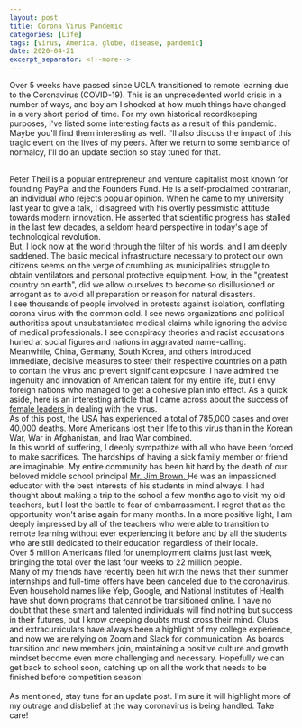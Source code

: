 ```yaml
---
layout: post
title: Corona Virus Pandemic
categories: [Life]
tags: [virus, America, globe, disease, pandemic]
date: 2020-04-21
excerpt_separator: <!--more-->
---
```


Over 5 weeks have passed since UCLA transitioned to remote learning due to the Coronavirus (COVID-19). This is an unprecedented world crisis in a number of ways, and boy am I shocked at how much things have changed in a very short period of time. For my own historical recordkeeping purposes, I've listed some interesting facts as a result of this pandemic. Maybe you'll find them interesting as well. I'll also discuss the impact of this tragic event on the lives of my peers. After we return to some semblance of normalcy, I'll do an update section so stay tuned for that. 
<!--more-->
<br/>
Peter Theil is a popular entrepreneur and venture capitalist most known for founding PayPal and the Founders Fund. He is a self-proclaimed contrarian, an individual who rejects popular opinion. When he came to my university last year to give a talk, I disagreed with his overtly pessimistic attitude towards modern innovation. He asserted that scientific progress has stalled in the last few decades, a seldom heard perspective in today's age of technological revolution. 
<br/>
But, I look now at the world through the filter of his words, and I am deeply saddened. The basic medical infrastructure necessary to protect our own citizens seems on the verge of crumbling as municipalities struggle to obtain ventilators and personal protective equipment. How, in the "greatest country on earth", did we allow ourselves to become so disillusioned or arrogant as to avoid all preparation or reason for natural disasters. 
<br/>
I see thousands of people involved in protests against isolation, conflating corona virus with the common cold. I see news organizations and political authorities spout unsubstantiated medical claims while ignoring the advice of medical professionals. I see conspiracy theories and racist accusations hurled at social figures and nations in aggravated name-calling. 
<br/>
Meanwhile, China, Germany, South Korea, and others introduced immediate, decisive measures to steer their respective countries on a path to contain the virus and prevent significant exposure. I have admired the ingenuity and innovation of American talent for my entire life, but I envy foreign nations who managed to get a cohesive plan into effect. As a quick aside, here is an interesting article that I came across about the success of <a href="https://www.forbes.com/sites/avivahwittenbergcox/2020/04/13/what-do-countries-with-the-best-coronavirus-reponses-have-in-common-women-leaders/#1d9999e63dec"> female leaders </a> in dealing with the virus.  
<br/>
As of this post, the USA has experienced a total of 785,000 cases and over 40,000 deaths. More Americans lost their life to this virus than in the Korean War, War in Afghanistan, and Iraq War combined. 
<br/>
In this world of suffering, I deeply sympathize with all who have been forced to make sacrifices. The hardships of having a sick family member or friend are imaginable. My entire community has been hit hard by the death of our beloved middle school principal <a href="https://patch.com/new-jersey/caldwells/caldwell-school-loses-principal-cornonavirus-jim-brown"> Mr. Jim Brown. </a> He was an impassioned educator with the best interests of his students in mind always. I had thought about making a trip to the school a few months ago to visit my old teachers, but I lost the battle to fear of embarrassment. I regret that as the opportunity won't arise again for many months. In a more positive light, I am deeply impressed by all of the teachers who were able to transition to remote learning without ever experiencing it before and by all the students who are still dedicated to their education regardless of their locale. 
<br/>
Over 5 million Americans filed for unemployment claims just last week, bringing the total over the last four weeks to 22 million people. 
<br/>
Many of my friends have recently been hit with the news that their summer internships and full-time offers have been canceled due to the coronavirus. Even household names like Yelp, Google, and National Institutes of Health have shut down programs that cannot be transitioned online. I have no doubt that these smart and talented individuals will find nothing but success in their futures, but I know creeping doubts must cross their mind. Clubs and extracurriculars have always been a highlight of my college experience, and now we are relying on Zoom and Slack for communication. As boards transition and new members join, maintaining a positive culture and growth mindset become even more challenging and necessary. Hopefully we can get back to school soon, catching up on all the work that needs to be finished before competition season! 
<br/>
<br/>
As mentioned, stay tune for an update post. I'm sure it will highlight more of my outrage and disbelief at the way coronavirus is being handled. Take care!
